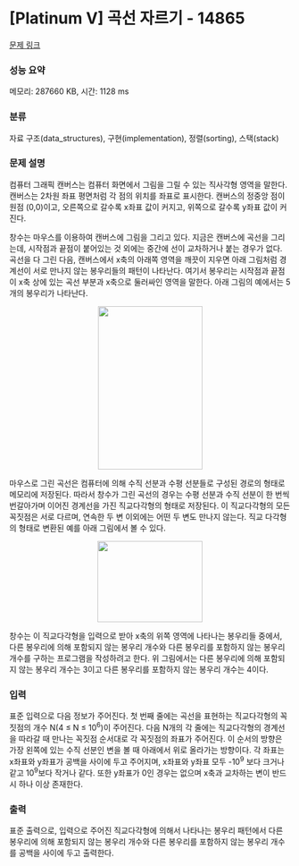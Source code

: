 # [Platinum V] 곡선 자르기 - 14865 

[문제 링크](https://www.acmicpc.net/problem/14865) 

### 성능 요약

메모리: 287660 KB, 시간: 1128 ms

### 분류

자료 구조(data_structures), 구현(implementation), 정렬(sorting), 스택(stack)

### 문제 설명

<p>컴퓨터 그래픽 캔버스는 컴퓨터 화면에서 그림을 그릴 수 있는 직사각형 영역을 말한다. 캔버스는 2차원 좌표 평면처럼 각 점의 위치를 좌표로 표시한다. 캔버스의 정중앙 점이 원점 (0,0)이고, 오른쪽으로 갈수록 x좌표 값이 커지고, 위쪽으로 갈수록 y좌표 값이 커진다.</p>

<p>창수는 마우스를 이용하여 캔버스에 그림을 그리고 있다. 지금은 캔버스에 곡선을 그리는데, 시작점과 끝점이 붙어있는 것 외에는 중간에 선이 교차하거나 붙는 경우가 없다. 곡선을 다 그린 다음, 캔버스에서 x축의 아래쪽 영역을 깨끗이 지우면 아래 그림처럼 경계선이 서로 만나지 않는 봉우리들의 패턴이 나타난다. 여기서 봉우리는 시작점과 끝점이 x축 상에 있는 곡선 부분과 x축으로 둘러싸인 영역을 말한다. 아래 그림의 예에서는 5개의 봉우리가 나타난다.</p>

<p style="text-align: center;"><img alt="" src="https://onlinejudgeimages.s3-ap-northeast-1.amazonaws.com/problem/14865/1.png" style="height:292px; width:187px"></p>

<p>마우스로 그린 곡선은 컴퓨터에 의해 수직 선분과 수평 선분들로 구성된 경로의 형태로 메모리에 저장된다. 따라서 창수가 그린 곡선의 경우는 수평 선분과 수직 선분이 한 번씩 번갈아가며 이어진 경계선을 가진 직교다각형의 형태로 저장된다. 이 직교다각형의 모든 꼭짓점은 서로 다르며, 연속한 두 변 이외에는 어떤 두 변도 만나지 않는다. 직교 다각형의 형태로 변환된 예를 아래 그림에서 볼 수 있다.</p>

<p style="text-align: center;"><img alt="" src="https://onlinejudgeimages.s3-ap-northeast-1.amazonaws.com/problem/14865/2.png" style="height:145px; width:188px"></p>

<p>창수는 이 직교다각형을 입력으로 받아 x축의 위쪽 영역에 나타나는 봉우리들 중에서, 다른 봉우리에 의해 포함되지 않는 봉우리 개수와 다른 봉우리를 포함하지 않는 봉우리 개수를 구하는 프로그램을 작성하려고 한다. 위 그림에서는 다른 봉우리에 의해 포함되지 않는 봉우리 개수는 3이고 다른 봉우리를 포함하지 않는 봉우리 개수는 4이다.</p>

### 입력 

 <p>표준 입력으로 다음 정보가 주어진다. 첫 번째 줄에는 곡선을 표현하는 직교다각형의 꼭짓점의 개수 N(4 ≤ N ≤ 10<sup>6</sup>)이 주어진다. 다음 N개의 각 줄에는 직교다각형의 경계선을 따라갈 때 만나는 꼭짓점 순서대로 각 꼭짓점의 좌표가 주어진다. 이 순서의 방향은 가장 왼쪽에 있는 수직 선분인 변을 볼 때 아래에서 위로 올라가는 방향이다. 각 좌표는 x좌표와 y좌표가 공백을 사이에 두고 주어지며, x좌표와 y좌표 모두 -10<sup>9</sup> 보다 크거나 같고 10<sup>9</sup>보다 작거나 같다. 또한 y좌표가 0인 경우는 없으며 x축과 교차하는 변이 반드시 하나 이상 존재한다.</p>

### 출력 

 <p>표준 출력으로, 입력으로 주어진 직교다각형에 의해서 나타나는 봉우리 패턴에서 다른 봉우리에 의해 포함되지 않는 봉우리 개수와 다른 봉우리를 포함하지 않는 봉우리 개수를 공백을 사이에 두고 출력한다.</p>

